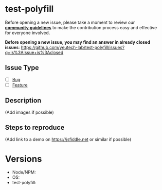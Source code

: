 # test-polyfill

Before opening a new issue, please take a moment to review our [**community guidelines**](https://github.com/yeutech-lab/test-polyfill/blob/master/.github/CONTRIBUTING.md) to make the contribution process easy and effective for everyone involved.

**Before opening a new issue, you may find an answer in already closed issues**:
https://github.com/yeutech-lab/test-polyfill/issues?q=is%3Aissue+is%3Aclosed

## Issue Type

- [ ] [Bug](https://github.com/yeutech-lab/test-polyfill/blob/master/.github/CONTRIBUTING.md#bug-reports)
- [ ] [Feature](https://github.com/yeutech-lab/test-polyfill/blob/master/.github/CONTRIBUTING.md#feature-requests)

## Description

(Add images if possible)

## Steps to reproduce

(Add link to a demo on https://jsfiddle.net or similar if possible)

# Versions

- Node/NPM:
- OS:
- test-polyfill:

